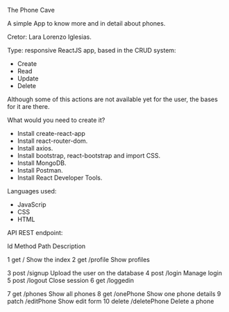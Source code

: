 The Phone Cave

A simple App to know more and in detail about phones.

Cretor: Lara Lorenzo Iglesias.

Type: responsive ReactJS app, based in the CRUD system:

- Create
- Read
- Update
- Delete

Although some of this actions are not available yet for the user, the bases for it are there.




What would you need to create it?

- Install create-react-app
- Install react-router-dom.
- Install axios.
- Install bootstrap, react-bootstrap and import CSS.
- Install MongoDB.
- Install Postman.
- Install React Developer Tools.



Languages used:

- JavaScrip
- CSS
- HTML



API REST endpoint:

Id	Method	Path	    Description

1	get	    /		        Show the index
2	get     /profile	    Show profiles

3	post    /signup 	    Upload the user on the database
4	post    /login  	    Manage login
5	post    /logout		    Close session
6   get     /loggedin

7   get     /phones         Show all phones
8   get     /onePhone       Show one phone details
9   patch   /editPhone      Show edit form
10  delete  /deletePhone    Delete a phone